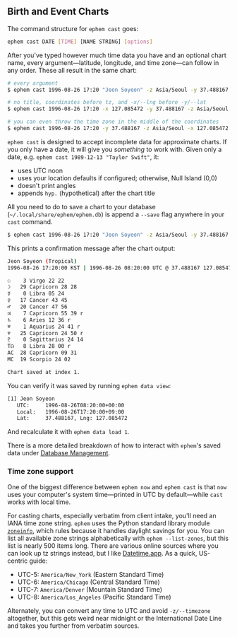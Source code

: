 ## Birth and Event Charts

The command structure for `ephem cast` goes:

```sh
ephem cast DATE [TIME] [NAME STRING] [options]
```
 
 After you've typed however much time data you have and an optional chart name, every argument—latitude, longitude, and time zone—can follow in any order.  These all result in the same chart:

```sh
# every argument
$ ephem cast 1996-08-26 17:20 "Jeon Soyeon" -z Asia/Seoul -y 37.488167 -x 127.085472

# no title, coordinates before tz, and -x/--lng before -y/--lat
$ ephem cast 1996-08-26 17:20 -x 127.085472 -y 37.488167 -z Asia/Seoul

# you can even throw the time zone in the middle of the coordinates
$ ephem cast 1996-08-26 17:20 -y 37.488167 -z Asia/Seoul -x 127.085472
```

 `ephem cast` is designed to accept incomplete data for approximate  charts. If you only have a date, it will give you *something* to work with. Given only a date, e.g. `ephem cast 1989-12-13 "Taylor Swift"`, it:
 
 - uses UTC noon
 - uses your location defaults if configured; otherwise, Null Island (0,0)
- doesn't print angles
- appends `hyp.` (hypothetical) after the chart title

All you need to do to save a chart to your database (`~/.local/share/ephem/ephem.db`) is append a `--save` flag anywhere in your `cast` command.

```sh
$ ephem cast 1996-08-26 17:20 "Jeon Soyeon" -z Asia/Seoul -y 37.488167 -x 127.085472 --save
```

This prints a confirmation message after the chart output:
```sh
Jeon Soyeon (Tropical)
1996-08-26 17:20:00 KST | 1996-08-26 08:20:00 UTC @ 37.488167 127.085472

☉    3 Virgo 22 22
☽   29 Capricorn 28 28
☿    0 Libra 05 24
♀   17 Cancer 43 45
♂   20 Cancer 47 56
♃    7 Capricorn 55 39 r
♄    6 Aries 12 36 r
♅    1 Aquarius 24 41 r
♆   25 Capricorn 24 50 r
♇    0 Sagittarius 24 14
T☊   8 Libra 28 00 r
AC  28 Capricorn 09 31
MC  19 Scorpio 24 02

Chart saved at index 1.
```

You can verify it was saved by running `ephem data view`:
```sh
[1] Jeon Soyeon
   UTC:     1996-08-26T08:20:00+00:00
   Local:   1996-08-26T17:20:00+09:00
   Lat:     37.488167, Lng: 127.085472
```

And recalculate it with `ephem data load 1`.

There is a more detailed breakdown of how to interact with `ephem`'s saved data under [Database Management](./50-database-management.md).

### Time zone support
One of the biggest difference between `ephem now` and `ephem cast` is that `now` uses your computer's system time—printed in UTC by default—while `cast` works with local time.

For casting charts, especially verbatim from client intake, you'll need an IANA time zone string. `ephem` uses the Python standard library module [`zoneinfo`](https://docs.python.org/3/library/zoneinfo.html), which rules because it handles daylight savings for you. You can list all available zone strings alphabetically with `ephem --list-zones`, but this list is nearly 500 items long. There are various online sources where you can look up tz strings instead, but I like [Datetime.app](https://datetime.app/iana-timezones). As a quick, US-centric guide:

- UTC-5: `America/New_York` (Eastern Standard Time)
- UTC-6: `America/Chicago` (Central Standard Time)
- UTC-7: `America/Denver` (Mountain Standard Time)
- UTC-8: `America/Los_Angeles` (Pacific Standard Time)

Alternately, you can convert any time to UTC and avoid `-z/--timezone` altogether, but this gets weird near midnight or the International Date Line and takes you further from verbatim sources.
